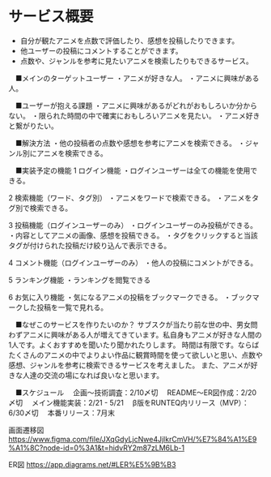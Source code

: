 # サービス概要
* 自分が観たアニメを点数で評価したり、感想を投稿したりできます。
* 他ユーザーの投稿にコメントすることができます。
* 点数や、ジャンルを参考に見たいアニメを検索したりもできるサービス。

　■メインのターゲットユーザー
  ・アニメが好きな人。
  ・アニメに興味がある人。

　■ユーザーが抱える課題
  ・アニメに興味があるがどれがおもしろいか分からない。
  ・限られた時間の中で確実におもしろいアニメを見たい。
  ・アニメ好きと繋がりたい。

　■解決方法
  ・他の投稿者の点数や感想を参考にアニメを検索できる。
  ・ジャンル別にアニメを検索できる。

　■実装予定の機能
  1 ログイン機能
  ・ログインユーザーは全ての機能を使用できる。

  2 検索機能（ワード、タグ別）
  ・アニメをワードで検索できる。
  ・アニメをタグ別で検索できる。

  3 投稿機能（ログインユーザーのみ）
  ・ログインユーザーのみ投稿ができる。
  ・内容としてアニメの画像、感想を投稿できる。
  ・タグをクリックすると当該タグが付けられた投稿だけ絞り込んで表示できる。

  4 コメント機能（ログインユーザーのみ）
  ・他人の投稿にコメントができる。

  5 ランキング機能 
  ・ランキングを閲覧できる

  6 お気に入り機能
  ・気になるアニメの投稿をブックマークできる。
  ・ブックマークした投稿を一覧で見れる。

　■なぜこのサービスを作りたいのか？
  サブスクが当たり前な世の中、男女問わずアニメに興味がある人が増えてきています。私自身もアニメが好きな人間の1人です。よくおすすめを聞いたり聞かれたりします。
  時間は有限です。ならばたくさんのアニメの中でよりよい作品に観賞時間を使って欲しいと思い、点数や感想、ジャンルを参考に検索できるサービスを考えました。
  また、アニメが好きな人達の交流の場になれば良いなと思います。

　■スケジュール
　企画〜技術調査：2/10〆切
　README〜ER図作成：2/20 〆切
　メイン機能実装：2/21 - 5/21
　β版をRUNTEQ内リリース（MVP）：6/30〆切
　本番リリース：7月末

画面遷移図
https://www.figma.com/file/JXqGdyLjcNwe4JjlkrCmVH/%E7%84%A1%E9%A1%8C?node-id=0%3A1&t=hidvRY2m87zLM6Lb-1

ER図
https://app.diagrams.net/#LER%E5%9B%B3